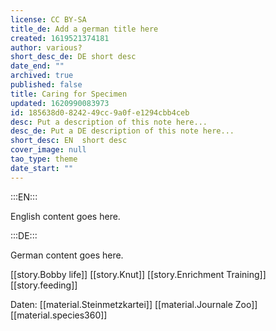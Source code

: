 ```yaml
---
license: CC BY-SA
title_de: Add a german title here
created: 1619521374181
author: various?
short_desc_de: DE short desc
date_end: ""
archived: true
published: false
title: Caring for Specimen
updated: 1620990083973
id: 185638d0-8242-49cc-9a0f-e1294cbb4ceb
desc: Put a description of this note here...
desc_de: Put a DE description of this note here...
short_desc: EN  short desc
cover_image: null
tao_type: theme
date_start: ""
---
```


:::EN:::

English content goes here.

:::DE:::

German content goes here.

[[story.Bobby life]]
[[story.Knut]]
[[story.Enrichment Training]]
[[story.feeding]]

Daten:
[[material.Steinmetzkartei]]
[[material.Journale Zoo]]
[[material.species360]]